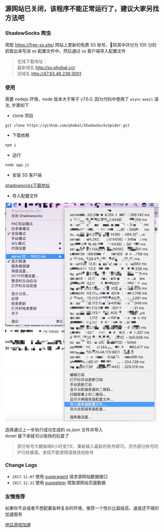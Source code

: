 ## 源网站已关闭，该程序不能正常运行了，建议大家另找方法吧

### ShadowSocks 爬虫

爬取 <https://free-ss.site/> 网站上更新的免费 SS 账号，将其中评分为 100 分的抓取出来写进 ss 配置文件中，然后通过 ss 客户端导入配置文件  

> 在线下载地址：  
> 最新域名 <http://ss.phobal.cn/>  
> 旧域名 <http://47.93.48.236:3001>

### 使用

需要 nodejs 环境，node 版本大于等于 v7.6.0, 因为代码中使用了 `async` `await` 语法, 步骤如下

* clone 项目

``` git
git clone https://github.com/phobal/ShadowSocksSpider.git
```

* 下载依赖

``` bash
npm i
```

* 运行

``` bash
node app.js
```

* 安装 SS 客户端

[shadowsocks下载地址](https://github.com/shadowsocks/ShadowsocksX-NG)

* 导入配置文件

![](./assets/1.jpg)

选择通过上一步执行成功生成的 ss.json 文件并导入  
done!
接下来就可以愉快的玩耍了

> 部分账号大概每隔6小时变1次，重新输入最新的账号即可。另外部分账号的IP已经被墙，发现不能使用请换其他账号

### Change Logs

* `2017.11.07` 使用 [superagent](https://github.com/visionmedia/superagent) 请求源网站数据接口
* `2017.12.31` 使用 [puppeteer](https://github.com/GoogleChrome/puppeteer) 爬取源网站页面数据 

### 友情推荐

如果你不会或者不想配置各种复杂的环境，推荐一个性价比超级高、速度还不错的加速服务  

[地瓜游戏加速](https://www.diguass.me/aff.php?aff=429)
